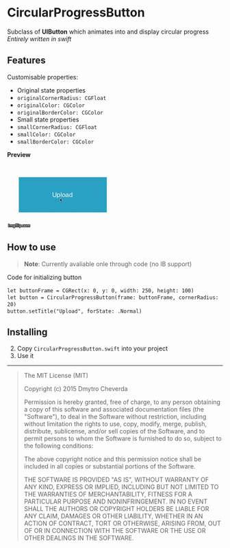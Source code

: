 CircularProgressButton
===================

Subclass of **UIButton** which animates into and display circular progress
*Entirely written in swift*

Features
---------

Customisable properties:

- Original state properties
 - `originalCornerRadius: CGFloat` 
 - `originalColor: CGColor`
 - `originalBorderColor: CGColor`
- Small state properties
 - `smallCornerRadius: CGFloat`
 - `smallColor: CGColor`
 - `smallBorderColor: CGColor`

**Preview**

![](Preview/preview.gif)

How to use
---------

> **Note**: Currently avaliable onle through code (no IB support)

Code for initializing button

```
let buttonFrame = CGRect(x: 0, y: 0, width: 250, height: 100)
let button = CircularProgressButton(frame: buttonFrame, cornerRadius: 20)
button.setTitle("Upload", forState: .Normal)
```

Installing
---------

 2. Copy `CircularProgressButton.swift` into your project
 3. Use it


---------

> The MIT License (MIT)
> 
> Copyright (c) 2015 Dmytro Cheverda
> 
> Permission is hereby granted, free of charge, to any person obtaining
> a copy of this software and associated documentation files (the
> "Software"), to deal in the Software without restriction, including
> without limitation the rights to use, copy, modify, merge, publish,
> distribute, sublicense, and/or sell copies of the Software, and to
> permit persons to whom the Software is furnished to do so, subject to
> the following conditions:
> 
> The above copyright notice and this permission notice shall be
> included in all copies or substantial portions of the Software.
> 
> THE SOFTWARE IS PROVIDED "AS IS", WITHOUT WARRANTY OF ANY KIND,
> EXPRESS OR IMPLIED, INCLUDING BUT NOT LIMITED TO THE WARRANTIES OF
> MERCHANTABILITY, FITNESS FOR A PARTICULAR PURPOSE AND NONINFRINGEMENT.
> IN NO EVENT SHALL THE AUTHORS OR COPYRIGHT HOLDERS BE LIABLE FOR ANY
> CLAIM, DAMAGES OR OTHER LIABILITY, WHETHER IN AN ACTION OF CONTRACT,
> TORT OR OTHERWISE, ARISING FROM, OUT OF OR IN CONNECTION WITH THE
> SOFTWARE OR THE USE OR OTHER DEALINGS IN THE SOFTWARE.
